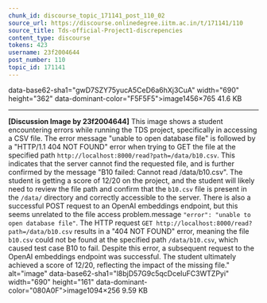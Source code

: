 ```yaml
---
chunk_id: discourse_topic_171141_post_110_02
source_url: https://discourse.onlinedegree.iitm.ac.in/t/171141/110
source_title: Tds-official-Project1-discrepencies
content_type: discourse
tokens: 423
username: 23f2004644
post_number: 110
topic_id: 171141
---
```


 data-base62-sha1="gwD7SZY75yucA5CeD6a6hXj3CuA" width="690" height="362" data-dominant-color="F5F5F5">image1456×765 41.6 KB

---

**[Discussion Image by 23f2004644]** This image shows a student encountering errors while running the TDS project, specifically in accessing a CSV file. The error message "unable to open database file" is followed by a "HTTP/1.1 404 NOT FOUND" error when trying to GET the file at the specified path `http://localhost:8000/read?path=/data/b10.csv`. This indicates that the server cannot find the requested file, and is further confirmed by the message "B10 failed: Cannot read /data/b10.csv". The student is getting a score of 12/20 on the project, and the student will likely need to review the file path and confirm that the `b10.csv` file is present in the `/data/` directory and correctly accessible to the server. There is also a successful POST request to an OpenAI embeddings endpoint, but this seems unrelated to the file access problem.message `"error": "unable to open database file"`. The HTTP request `GET http://localhost:8000/read?path=/data/b10.csv` results in a "404 NOT FOUND" error, meaning the file `b10.csv` could not be found at the specified path `/data/b10.csv`, which caused test case B10 to fail. Despite this error, a subsequent request to the OpenAI embeddings endpoint was successful. The student ultimately achieved a score of 12/20, reflecting the impact of the missing file." alt="image" data-base62-sha1="l8bjD57G9c5qcDceIuFC3WTZPyi" width="690" height="161" data-dominant-color="080A0F">image1094×256 9.59 KB
